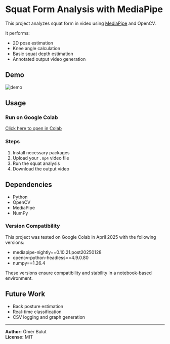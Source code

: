 # Squat Form Analysis with MediaPipe

This project analyzes squat form in video using [MediaPipe](https://google.github.io/mediapipe/) and OpenCV.

It performs:
- 2D pose estimation
- Knee angle calculation
- Basic squat depth estimation
- Annotated output video generation

## Demo
![demo](demo.gif)

## Usage

### Run on Google Colab
[Click here to open in Colab](https://colab.research.google.com/)

### Steps
1. Install necessary packages  
2. Upload your `.mp4` video file  
3. Run the squat analysis  
4. Download the output video  

## Dependencies
- Python
- OpenCV
- MediaPipe
- NumPy

### Version Compatibility
This project was tested on Google Colab in April 2025 with the following versions:

- mediapipe-nightly==0.10.21.post20250128
- opencv-python-headless==4.9.0.80
- numpy==1.26.4

These versions ensure compatibility and stability in a notebook-based environment.


## Future Work
- Back posture estimation
- Real-time classification
- CSV logging and graph generation

---

**Author:** Ömer Bulut  
**License:** MIT
